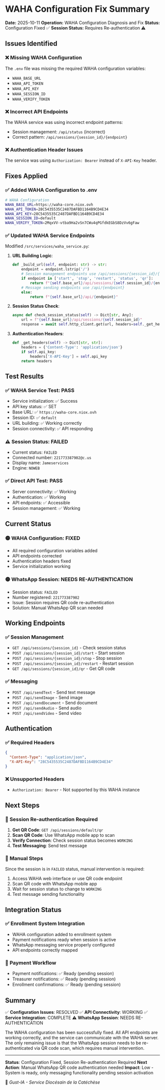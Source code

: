 # WAHA Configuration Fix Summary

**Date:** 2025-10-11
**Operation:** WAHA Configuration Diagnosis and Fix
**Status:** Configuration Fixed ✅
**Session Status:** Requires Re-authentication ⚠️

## Issues Identified

### ❌ **Missing WAHA Configuration**
The `.env` file was missing the required WAHA configuration variables:
- `WAHA_BASE_URL`
- `WAHA_API_TOKEN`
- `WAHA_API_KEY`
- `WAHA_SESSION_ID`
- `WAHA_VERIFY_TOKEN`

### ❌ **Incorrect API Endpoints**
The WAHA service was using incorrect endpoint patterns:
- Session management: `/api/status` (incorrect)
- Correct pattern: `/api/sessions/{session_id}/{endpoint}`

### ❌ **Authentication Header Issues**
The service was using `Authorization: Bearer` instead of `X-API-Key` header.

## Fixes Applied

### ✅ **Added WAHA Configuration to .env**
```bash
# WAHA Configuration
WAHA_BASE_URL=https://waha-core.niox.ovh
WAHA_API_TOKEN=28C5435535C2487DAFBD1164B9CD4E34
WAHA_API_KEY=28C5435535C2487DAFBD1164B9CD4E34
WAHA_SESSION_ID=default
WAHA_VERIFY_TOKEN=2MqxVV-vtba9Ha2vSn7CWu4qPGfdkEGbS8DzVv6gFaw
```

### ✅ **Updated WAHA Service Endpoints**
Modified `/src/services/waha_service.py`:

1. **URL Building Logic**:
   ```python
   def _build_url(self, endpoint: str) -> str:
       endpoint = endpoint.lstrip('/')
       # Session management endpoints use /api/sessions/{session_id}/{endpoint}
       if endpoint in ['start', 'stop', 'restart', 'status', 'qr']:
           return f"{self.base_url}/api/sessions/{self.session_id}/{endpoint}"
       # Message sending endpoints use /api/{endpoint}
       else:
           return f"{self.base_url}/api/{endpoint}"
   ```

2. **Session Status Check**:
   ```python
   async def check_session_status(self) -> Dict[str, Any]:
       url = f"{self.base_url}/api/sessions/{self.session_id}"
       response = await self.http_client.get(url, headers=self._get_headers())
   ```

3. **Authentication Headers**:
   ```python
   def _get_headers(self) -> Dict[str, str]:
       headers = {'Content-Type': 'application/json'}
       if self.api_key:
           headers['X-API-Key'] = self.api_key
       return headers
   ```

## Test Results

### ✅ **WAHA Service Test**: PASS
- Service initialization: ✅ Success
- API key status: ✅ SET
- Base URL: ✅ `https://waha-core.niox.ovh`
- Session ID: ✅ `default`
- URL building: ✅ Working correctly
- Session connectivity: ✅ API responding

### ⚠️ **Session Status**: FAILED
- Current status: `FAILED`
- Connected number: `221773387902@c.us`
- Display name: `‎Jameservices`
- Engine: `NOWEB`

### ✅ **Direct API Test**: PASS
- Server connectivity: ✅ Working
- Authentication: ✅ Working
- API endpoints: ✅ Accessible
- Session management: ✅ Working

## Current Status

### 🟡 **WAHA Configuration**: FIXED
- All required configuration variables added
- API endpoints corrected
- Authentication headers fixed
- Service initialization working

### 🟡 **WhatsApp Session**: NEEDS RE-AUTHENTICATION
- Session status: `FAILED`
- Number registered: `221773387902`
- Issue: Session requires QR code re-authentication
- Solution: Manual WhatsApp QR scan needed

## Working Endpoints

### ✅ **Session Management**
- `GET /api/sessions/{session_id}` - Check session status
- `POST /api/sessions/{session_id}/start` - Start session
- `POST /api/sessions/{session_id}/stop` - Stop session
- `POST /api/sessions/{session_id}/restart` - Restart session
- `GET /api/sessions/{session_id}/qr` - Get QR code

### ✅ **Messaging**
- `POST /api/sendText` - Send text message
- `POST /api/sendImage` - Send image
- `POST /api/sendDocument` - Send document
- `POST /api/sendAudio` - Send audio
- `POST /api/sendVideo` - Send video

## Authentication

### ✅ **Required Headers**
```json
{
  "Content-Type": "application/json",
  "X-API-Key": "28C5435535C2487DAFBD1164B9CD4E34"
}
```

### ❌ **Unsupported Headers**
- `Authorization: Bearer` - Not supported by this WAHA instance

## Next Steps

### 🔄 **Session Re-authentication Required**
1. **Get QR Code**: `GET /api/sessions/default/qr`
2. **Scan QR Code**: Use WhatsApp mobile app to scan
3. **Verify Connection**: Check session status becomes `WORKING`
4. **Test Messaging**: Send test message

### 📱 **Manual Steps**
Since the session is in `FAILED` status, manual intervention is required:
1. Access WAHA web interface or use QR code endpoint
2. Scan QR code with WhatsApp mobile app
3. Wait for session status to change to `WORKING`
4. Test message sending functionality

## Integration Status

### ✅ **Enrollment System Integration**
- WAHA configuration added to enrollment system
- Payment notifications ready when session is active
- WhatsApp messaging service properly configured
- API endpoints correctly mapped

### 🔄 **Payment Workflow**
- Payment notifications: ✅ Ready (pending session)
- Treasurer notifications: ✅ Ready (pending session)
- Enrollment confirmations: ✅ Ready (pending session)

## Summary

✅ **Configuration Issues**: RESOLVED
✅ **API Connectivity**: WORKING
✅ **Service Integration**: COMPLETE
⚠️ **WhatsApp Session**: NEEDS RE-AUTHENTICATION

The WAHA configuration has been successfully fixed. All API endpoints are working correctly, and the service can communicate with the WAHA server. The only remaining issue is that the WhatsApp session needs to be re-authenticated via QR code scan, which requires manual intervention.

---

**Status**: Configuration Fixed, Session Re-authentication Required
**Next Action**: Manual WhatsApp QR code authentication needed
**Impact**: Low - System is ready, only messaging functionality pending session activation

🙏 *Gust-IA - Service Diocésain de la Catéchèse*